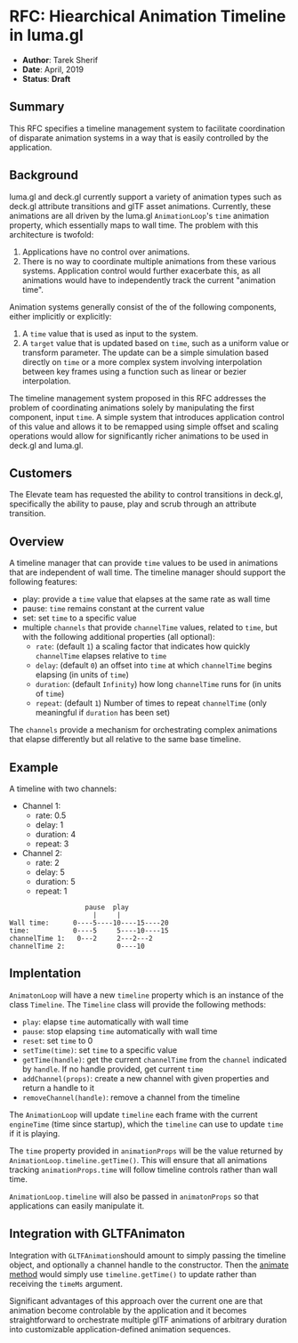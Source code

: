 # RFC: Hiearchical Animation Timeline in luma.gl

* **Author**: Tarek Sherif
* **Date**: April, 2019
* **Status**: **Draft**


## Summary

This RFC specifies a timeline management system to facilitate coordination of disparate animation systems in a way that is easily controlled by the application.


## Background

luma.gl and deck.gl currently support a variety of animation types such as deck.gl attribute transitions and glTF asset animations. Currently, these animations are all driven by the luma.gl `AnimationLoop`'s `time` animation property, which essentially maps to wall time. The problem with this architecture is twofold:
1. Applications have no control over animations.
2. There is no way to coordinate multiple animations from these various systems. Application control would further exacerbate this, as all animations would have to independently track the current "animation time".

Animation systems generally consist of the of the following components, either implicitly or explicitly:
1. A `time` value that is used as input to the system.
2. A `target` value that is updated based on `time`, such as a uniform value or transform parameter. The update can be a simple simulation based directly on `time` or a more complex system involving interpolation between key frames using a function such as linear or bezier interpolation.

The timeline management system proposed in this RFC addresses the problem of coordinating animations solely by manipulating the first component, input `time`. A simple system that introduces application control of this value and allows it to be remapped using simple offset and scaling operations would allow for significantly richer animations to be used in deck.gl and luma.gl.

## Customers

The Elevate team has requested the ability to control transitions in deck.gl, specifically the ability to pause, play and scrub through an attribute transition.


## Overview

A timeline manager that can provide `time` values to be used in animations that are independent of wall time. The timeline manager should support the following features:

- play: provide a `time` value that elapses at the same rate as wall time
- pause: `time` remains constant at the current value
- set: set `time` to a specific value
- multiple `channels` that provide `channelTime` values, related to `time`, but with the following additional properties (all optional):
  * `rate`: (default `1`) a scaling factor that indicates how quickly `channelTime` elapses relative to `time`
  * `delay`: (default `0`) an offset into `time` at which `channelTime` begins elapsing (in units of `time`)
  * `duration`: (default `Infinity`) how long `channelTime` runs for (in units of `time`)
  * `repeat`: (default `1`) Number of times to repeat `channelTime` (only meaningful if `duration` has been set)

The `channels` provide a mechanism for orchestrating complex animations that elapse differently but all relative to the same base timeline.

## Example

A timeline with two channels:
- Channel 1:
  - rate: 0.5
  - delay: 1
  - duration: 4
  - repeat: 3
- Channel 2:
  - rate: 2
  - delay: 5
  - duration: 5
  - repeat: 1

```
                   pause  play
                     |     |
Wall time:      0----5----10----15----20
time:           0----5     5----10----15
channelTime 1:   0---2     2---2---2
channelTime 2:             0----10
```

## Implentation

`AnimatonLoop` will have a new `timeline` property which is an instance of the class `Timeline`. The `Timeline` class will provide the following methods:

- `play`: elapse `time` automatically with wall time
- `pause`: stop elapsing `time` automatically with wall time
- `reset`: set `time` to 0
- `setTime(time)`: set `time` to a specific value
- `getTime(handle)`: get the current `channelTime` from the `channel` indicated by `handle`. If no handle provided, get current `time`
- `addChannel(props)`: create a new channel with given properties and return a handle to it
- `removeChannel(handle)`: remove a channel from the timeline

The `AnimationLoop` will update `timeline` each frame with the current `engineTime` (time since startup), which the `timeline` can use to update `time` if it is playing.

The `time` property provided in `animationProps` will be the value returned by `AnimationLoop.timeline.getTime()`. This will ensure that all animations tracking `animationProps.time` will follow timeline controls rather than wall time.

`AnimationLoop.timeline` will also be passed in `animatonProps` so that applications can easily manipulate it.


## Integration with GLTFAnimaton

Integration with `GLTFAnimation`should amount to simply passing the timeline object, and optionally a channel handle to the constructor. Then the [animate method](https://github.com/uber/luma.gl/blob/7.0-release/modules/addons/src/gltf/gltf-animator.js) would simply use `timeline.getTime()` to update rather than receiving the `timeMs` argument.

Significant advantages of this approach over the current one are that animation become controlable by the application and it becomes straightforward to orchestrate multiple glTF animations of arbitrary duration into customizable application-defined animation sequences.

